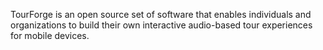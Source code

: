TourForge is an open source set of software that enables individuals and organizations to build their own interactive audio-based tour experiences for mobile devices.
